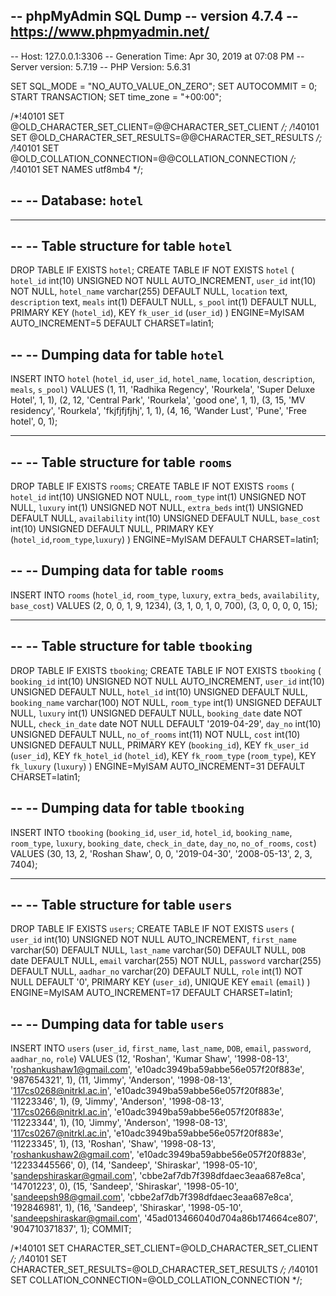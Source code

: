 -- phpMyAdmin SQL Dump
-- version 4.7.4
-- https://www.phpmyadmin.net/
--
-- Host: 127.0.0.1:3306
-- Generation Time: Apr 30, 2019 at 07:08 PM
-- Server version: 5.7.19
-- PHP Version: 5.6.31

SET SQL_MODE = "NO_AUTO_VALUE_ON_ZERO";
SET AUTOCOMMIT = 0;
START TRANSACTION;
SET time_zone = "+00:00";


/*!40101 SET @OLD_CHARACTER_SET_CLIENT=@@CHARACTER_SET_CLIENT */;
/*!40101 SET @OLD_CHARACTER_SET_RESULTS=@@CHARACTER_SET_RESULTS */;
/*!40101 SET @OLD_COLLATION_CONNECTION=@@COLLATION_CONNECTION */;
/*!40101 SET NAMES utf8mb4 */;

--
-- Database: `hotel`
--

-- --------------------------------------------------------

--
-- Table structure for table `hotel`
--

DROP TABLE IF EXISTS `hotel`;
CREATE TABLE IF NOT EXISTS `hotel` (
  `hotel_id` int(10) UNSIGNED NOT NULL AUTO_INCREMENT,
  `user_id` int(10) NOT NULL,
  `hotel_name` varchar(255) DEFAULT NULL,
  `location` text,
  `description` text,
  `meals` int(1) DEFAULT NULL,
  `s_pool` int(1) DEFAULT NULL,
  PRIMARY KEY (`hotel_id`),
  KEY `fk_user_id` (`user_id`)
) ENGINE=MyISAM AUTO_INCREMENT=5 DEFAULT CHARSET=latin1;

--
-- Dumping data for table `hotel`
--

INSERT INTO `hotel` (`hotel_id`, `user_id`, `hotel_name`, `location`, `description`, `meals`, `s_pool`) VALUES
(1, 11, 'Radhika Regency', 'Rourkela', 'Super Deluxe Hotel', 1, 1),
(2, 12, 'Central Park', 'Rourkela', 'good one', 1, 1),
(3, 15, 'MV residency', 'Rourkela', 'fkjfjfjfjhj', 1, 1),
(4, 16, 'Wander Lust', 'Pune', 'Free hotel', 0, 1);

-- --------------------------------------------------------

--
-- Table structure for table `rooms`
--

DROP TABLE IF EXISTS `rooms`;
CREATE TABLE IF NOT EXISTS `rooms` (
  `hotel_id` int(10) UNSIGNED NOT NULL,
  `room_type` int(1) UNSIGNED NOT NULL,
  `luxury` int(1) UNSIGNED NOT NULL,
  `extra_beds` int(1) UNSIGNED DEFAULT NULL,
  `availability` int(10) UNSIGNED DEFAULT NULL,
  `base_cost` int(10) UNSIGNED DEFAULT NULL,
  PRIMARY KEY (`hotel_id`,`room_type`,`luxury`)
) ENGINE=MyISAM DEFAULT CHARSET=latin1;

--
-- Dumping data for table `rooms`
--

INSERT INTO `rooms` (`hotel_id`, `room_type`, `luxury`, `extra_beds`, `availability`, `base_cost`) VALUES
(2, 0, 0, 1, 9, 1234),
(3, 1, 0, 1, 0, 700),
(3, 0, 0, 0, 0, 15);

-- --------------------------------------------------------

--
-- Table structure for table `tbooking`
--

DROP TABLE IF EXISTS `tbooking`;
CREATE TABLE IF NOT EXISTS `tbooking` (
  `booking_id` int(10) UNSIGNED NOT NULL AUTO_INCREMENT,
  `user_id` int(10) UNSIGNED DEFAULT NULL,
  `hotel_id` int(10) UNSIGNED DEFAULT NULL,
  `booking_name` varchar(100) NOT NULL,
  `room_type` int(1) UNSIGNED DEFAULT NULL,
  `luxury` int(1) UNSIGNED DEFAULT NULL,
  `booking_date` date NOT NULL,
  `check_in_date` date NOT NULL DEFAULT '2019-04-29',
  `day_no` int(10) UNSIGNED DEFAULT NULL,
  `no_of_rooms` int(11) NOT NULL,
  `cost` int(10) UNSIGNED DEFAULT NULL,
  PRIMARY KEY (`booking_id`),
  KEY `fk_user_id` (`user_id`),
  KEY `fk_hotel_id` (`hotel_id`),
  KEY `fk_room_type` (`room_type`),
  KEY `fk_luxury` (`luxury`)
) ENGINE=MyISAM AUTO_INCREMENT=31 DEFAULT CHARSET=latin1;

--
-- Dumping data for table `tbooking`
--

INSERT INTO `tbooking` (`booking_id`, `user_id`, `hotel_id`, `booking_name`, `room_type`, `luxury`, `booking_date`, `check_in_date`, `day_no`, `no_of_rooms`, `cost`) VALUES
(30, 13, 2, 'Roshan Shaw', 0, 0, '2019-04-30', '2008-05-13', 2, 3, 7404);

-- --------------------------------------------------------

--
-- Table structure for table `users`
--

DROP TABLE IF EXISTS `users`;
CREATE TABLE IF NOT EXISTS `users` (
  `user_id` int(10) UNSIGNED NOT NULL AUTO_INCREMENT,
  `first_name` varchar(50) DEFAULT NULL,
  `last_name` varchar(50) DEFAULT NULL,
  `DOB` date DEFAULT NULL,
  `email` varchar(255) NOT NULL,
  `password` varchar(255) DEFAULT NULL,
  `aadhar_no` varchar(20) DEFAULT NULL,
  `role` int(1) NOT NULL DEFAULT '0',
  PRIMARY KEY (`user_id`),
  UNIQUE KEY `email` (`email`)
) ENGINE=MyISAM AUTO_INCREMENT=17 DEFAULT CHARSET=latin1;

--
-- Dumping data for table `users`
--

INSERT INTO `users` (`user_id`, `first_name`, `last_name`, `DOB`, `email`, `password`, `aadhar_no`, `role`) VALUES
(12, 'Roshan', 'Kumar Shaw', '1998-08-13', 'roshankushaw1@gmail.com', 'e10adc3949ba59abbe56e057f20f883e', '987654321', 1),
(11, 'Jimmy', 'Anderson', '1998-08-13', '117cs0268@nitrkl.ac.in', 'e10adc3949ba59abbe56e057f20f883e', '11223346', 1),
(9, 'Jimmy', 'Anderson', '1998-08-13', '117cs0266@nitrkl.ac.in', 'e10adc3949ba59abbe56e057f20f883e', '11223344', 1),
(10, 'Jimmy', 'Anderson', '1998-08-13', '117cs0267@nitrkl.ac.in', 'e10adc3949ba59abbe56e057f20f883e', '11223345', 1),
(13, 'Roshan', 'Shaw', '1998-08-13', 'roshankushaw2@gmail.com', 'e10adc3949ba59abbe56e057f20f883e', '12233445566', 0),
(14, 'Sandeep', 'Shiraskar', '1998-05-10', 'sandepshiraskar@gmail.com', 'cbbe2af7db7f398dfdaec3eaa687e8ca', '14701223', 0),
(15, 'Sandeep', 'Shiraskar', '1998-05-10', 'sandeepsh98@gmail.com', 'cbbe2af7db7f398dfdaec3eaa687e8ca', '192846981', 1),
(16, 'Sandeep', 'Shiraskar', '1998-05-10', 'sandeepshiraskar@gmail.com', '45ad013466040d704a86b174664ce807', '904710371837', 1);
COMMIT;

/*!40101 SET CHARACTER_SET_CLIENT=@OLD_CHARACTER_SET_CLIENT */;
/*!40101 SET CHARACTER_SET_RESULTS=@OLD_CHARACTER_SET_RESULTS */;
/*!40101 SET COLLATION_CONNECTION=@OLD_COLLATION_CONNECTION */;
